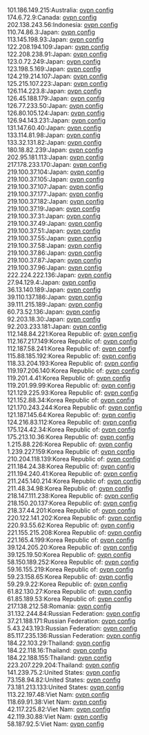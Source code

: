 101.186.149.215:Australia: [ovpn config](vpn/101_186_149_215.ovpn)  
174.6.72.9:Canada: [ovpn config](vpn/174_6_72_9.ovpn)  
202.138.243.56:Indonesia: [ovpn config](vpn/202_138_243_56.ovpn)  
110.74.86.3:Japan: [ovpn config](vpn/110_74_86_3.ovpn)  
113.145.198.93:Japan: [ovpn config](vpn/113_145_198_93.ovpn)  
122.208.194.109:Japan: [ovpn config](vpn/122_208_194_109.ovpn)  
122.208.238.91:Japan: [ovpn config](vpn/122_208_238_91.ovpn)  
123.0.72.249:Japan: [ovpn config](vpn/123_0_72_249.ovpn)  
123.198.5.169:Japan: [ovpn config](vpn/123_198_5_169.ovpn)  
124.219.214.107:Japan: [ovpn config](vpn/124_219_214_107.ovpn)  
125.215.107.223:Japan: [ovpn config](vpn/125_215_107_223.ovpn)  
126.114.223.8:Japan: [ovpn config](vpn/126_114_223_8.ovpn)  
126.45.188.179:Japan: [ovpn config](vpn/126_45_188_179.ovpn)  
126.77.233.50:Japan: [ovpn config](vpn/126_77_233_50.ovpn)  
126.80.105.124:Japan: [ovpn config](vpn/126_80_105_124.ovpn)  
126.94.143.231:Japan: [ovpn config](vpn/126_94_143_231.ovpn)  
131.147.60.40:Japan: [ovpn config](vpn/131_147_60_40.ovpn)  
133.114.81.98:Japan: [ovpn config](vpn/133_114_81_98.ovpn)  
133.32.131.82:Japan: [ovpn config](vpn/133_32_131_82.ovpn)  
180.18.82.239:Japan: [ovpn config](vpn/180_18_82_239.ovpn)  
202.95.181.113:Japan: [ovpn config](vpn/202_95_181_113.ovpn)  
217.178.233.170:Japan: [ovpn config](vpn/217_178_233_170.ovpn)  
219.100.37.104:Japan: [ovpn config](vpn/219_100_37_104.ovpn)  
219.100.37.105:Japan: [ovpn config](vpn/219_100_37_105.ovpn)  
219.100.37.107:Japan: [ovpn config](vpn/219_100_37_107.ovpn)  
219.100.37.177:Japan: [ovpn config](vpn/219_100_37_177.ovpn)  
219.100.37.182:Japan: [ovpn config](vpn/219_100_37_182.ovpn)  
219.100.37.19:Japan: [ovpn config](vpn/219_100_37_19.ovpn)  
219.100.37.31:Japan: [ovpn config](vpn/219_100_37_31.ovpn)  
219.100.37.49:Japan: [ovpn config](vpn/219_100_37_49.ovpn)  
219.100.37.51:Japan: [ovpn config](vpn/219_100_37_51.ovpn)  
219.100.37.55:Japan: [ovpn config](vpn/219_100_37_55.ovpn)  
219.100.37.58:Japan: [ovpn config](vpn/219_100_37_58.ovpn)  
219.100.37.86:Japan: [ovpn config](vpn/219_100_37_86.ovpn)  
219.100.37.87:Japan: [ovpn config](vpn/219_100_37_87.ovpn)  
219.100.37.96:Japan: [ovpn config](vpn/219_100_37_96.ovpn)  
222.224.222.136:Japan: [ovpn config](vpn/222_224_222_136.ovpn)  
27.94.129.4:Japan: [ovpn config](vpn/27_94_129_4.ovpn)  
36.13.140.189:Japan: [ovpn config](vpn/36_13_140_189.ovpn)  
39.110.137.186:Japan: [ovpn config](vpn/39_110_137_186.ovpn)  
39.111.215.189:Japan: [ovpn config](vpn/39_111_215_189.ovpn)  
60.73.52.136:Japan: [ovpn config](vpn/60_73_52_136.ovpn)  
92.203.18.30:Japan: [ovpn config](vpn/92_203_18_30.ovpn)  
92.203.233.181:Japan: [ovpn config](vpn/92_203_233_181.ovpn)  
112.148.84.221:Korea Republic of: [ovpn config](vpn/112_148_84_221.ovpn)  
112.167.217.149:Korea Republic of: [ovpn config](vpn/112_167_217_149.ovpn)  
112.187.58.241:Korea Republic of: [ovpn config](vpn/112_187_58_241.ovpn)  
115.88.185.192:Korea Republic of: [ovpn config](vpn/115_88_185_192.ovpn)  
118.33.204.193:Korea Republic of: [ovpn config](vpn/118_33_204_193.ovpn)  
119.197.206.140:Korea Republic of: [ovpn config](vpn/119_197_206_140.ovpn)  
119.201.4.41:Korea Republic of: [ovpn config](vpn/119_201_4_41.ovpn)  
119.201.99.99:Korea Republic of: [ovpn config](vpn/119_201_99_99.ovpn)  
121.129.225.93:Korea Republic of: [ovpn config](vpn/121_129_225_93.ovpn)  
121.152.88.34:Korea Republic of: [ovpn config](vpn/121_152_88_34.ovpn)  
121.170.243.244:Korea Republic of: [ovpn config](vpn/121_170_243_244.ovpn)  
121.187.145.64:Korea Republic of: [ovpn config](vpn/121_187_145_64.ovpn)  
124.216.83.112:Korea Republic of: [ovpn config](vpn/124_216_83_112.ovpn)  
175.124.42.34:Korea Republic of: [ovpn config](vpn/175_124_42_34.ovpn)  
175.213.10.36:Korea Republic of: [ovpn config](vpn/175_213_10_36.ovpn)  
1.215.88.226:Korea Republic of: [ovpn config](vpn/1_215_88_226.ovpn)  
1.239.227.159:Korea Republic of: [ovpn config](vpn/1_239_227_159.ovpn)  
210.204.118.139:Korea Republic of: [ovpn config](vpn/210_204_118_139.ovpn)  
211.184.24.38:Korea Republic of: [ovpn config](vpn/211_184_24_38.ovpn)  
211.194.240.41:Korea Republic of: [ovpn config](vpn/211_194_240_41.ovpn)  
211.245.140.214:Korea Republic of: [ovpn config](vpn/211_245_140_214.ovpn)  
211.48.34.98:Korea Republic of: [ovpn config](vpn/211_48_34_98.ovpn)  
218.147.111.238:Korea Republic of: [ovpn config](vpn/218_147_111_238.ovpn)  
218.150.20.137:Korea Republic of: [ovpn config](vpn/218_150_20_137.ovpn)  
218.37.44.201:Korea Republic of: [ovpn config](vpn/218_37_44_201.ovpn)  
220.122.141.202:Korea Republic of: [ovpn config](vpn/220_122_141_202.ovpn)  
220.93.55.62:Korea Republic of: [ovpn config](vpn/220_93_55_62.ovpn)  
221.155.215.208:Korea Republic of: [ovpn config](vpn/221_155_215_208.ovpn)  
221.165.4.199:Korea Republic of: [ovpn config](vpn/221_165_4_199.ovpn)  
39.124.205.20:Korea Republic of: [ovpn config](vpn/39_124_205_20.ovpn)  
39.125.19.50:Korea Republic of: [ovpn config](vpn/39_125_19_50.ovpn)  
58.150.189.252:Korea Republic of: [ovpn config](vpn/58_150_189_252.ovpn)  
59.16.155.219:Korea Republic of: [ovpn config](vpn/59_16_155_219.ovpn)  
59.23.158.65:Korea Republic of: [ovpn config](vpn/59_23_158_65.ovpn)  
59.29.9.22:Korea Republic of: [ovpn config](vpn/59_29_9_22.ovpn)  
61.82.130.27:Korea Republic of: [ovpn config](vpn/61_82_130_27.ovpn)  
61.85.189.53:Korea Republic of: [ovpn config](vpn/61_85_189_53.ovpn)  
217.138.212.58:Romania: [ovpn config](vpn/217_138_212_58.ovpn)  
31.132.244.84:Russian Federation: [ovpn config](vpn/31_132_244_84.ovpn)  
37.21.188.171:Russian Federation: [ovpn config](vpn/37_21_188_171.ovpn)  
5.43.243.193:Russian Federation: [ovpn config](vpn/5_43_243_193.ovpn)  
85.117.235.136:Russian Federation: [ovpn config](vpn/85_117_235_136.ovpn)  
184.22.103.29:Thailand: [ovpn config](vpn/184_22_103_29.ovpn)  
184.22.118.16:Thailand: [ovpn config](vpn/184_22_118_16.ovpn)  
184.22.188.155:Thailand: [ovpn config](vpn/184_22_188_155.ovpn)  
223.207.229.204:Thailand: [ovpn config](vpn/223_207_229_204.ovpn)  
141.239.75.2:United States: [ovpn config](vpn/141_239_75_2.ovpn)  
73.158.94.82:United States: [ovpn config](vpn/73_158_94_82.ovpn)  
73.181.213.133:United States: [ovpn config](vpn/73_181_213_133.ovpn)  
113.22.197.48:Viet Nam: [ovpn config](vpn/113_22_197_48.ovpn)  
118.69.91.38:Viet Nam: [ovpn config](vpn/118_69_91_38.ovpn)  
42.117.225.82:Viet Nam: [ovpn config](vpn/42_117_225_82.ovpn)  
42.119.30.88:Viet Nam: [ovpn config](vpn/42_119_30_88.ovpn)  
58.187.92.5:Viet Nam: [ovpn config](vpn/58_187_92_5.ovpn)  
